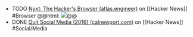 - TODO [Nyxt: The Hacker's Browser (atlas.engineer)](https://news.ycombinator.com/item?id=42354691) on [[Hacker News]] #Browser
  @@html: <img src="https://nyxt.atlas.engineer/image/animation/element-hint.png" class="article-cover" />@@
- DONE [Quit Social Media (2016) (calnewport.com)](https://news.ycombinator.com/item?id=41939189) on [[Hacker News]] #Social/Media